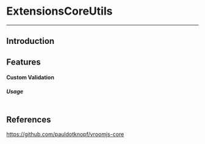 ﻿# ExtensionsCoreUtils
---

## Introduction

## Features

#### **Custom Validation**

##### Usage


```csharp

```

## References

https://github.com/pauldotknopf/vroomjs-core